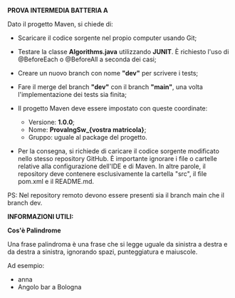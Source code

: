 **PROVA INTERMEDIA BATTERIA A**

Dato il progetto Maven, si chiede di:    

- Scaricare il codice sorgente nel propio computer usando Git;

- Testare la classe **Algorithms.java** utilizzando **JUNIT**. È richiesto l'uso di @BeforeEach o @BeforeAll a seconda dei casi;

- Creare un nuovo branch con nome **"dev"** per scrivere i tests;
  
- Fare il merge del branch **"dev"** con il branch **"main"**, una volta l'implementazione dei tests sia finita; 

- Il progetto Maven deve essere impostato con queste coordinate:
	- Versione: **1.0.0**;
	- Nome: **ProvaIngSw_{vostra matricola}**;
	- Gruppo: uguale al package del progetto.

- Per la consegna, si richiede di caricare il codice sorgente modificato nello stesso repository GitHub. È importante ignorare i file o cartelle relative alla configurazione dell'IDE e di Maven. In altre parole, il repository deve contenere esclusivamente la cartella "src", il file pom.xml e il README.md.

PS: Nel repository remoto devono essere presenti sia il branch main che il branch dev.

**INFORMAZIONI UTILI:**

**Cos'è Palindrome**

Una frase palindroma è una frase che si legge uguale da sinistra a destra e da destra a sinistra, ignorando spazi, punteggiatura e maiuscole.

Ad esempio:
  - anna
  - Angolo bar a Bologna

